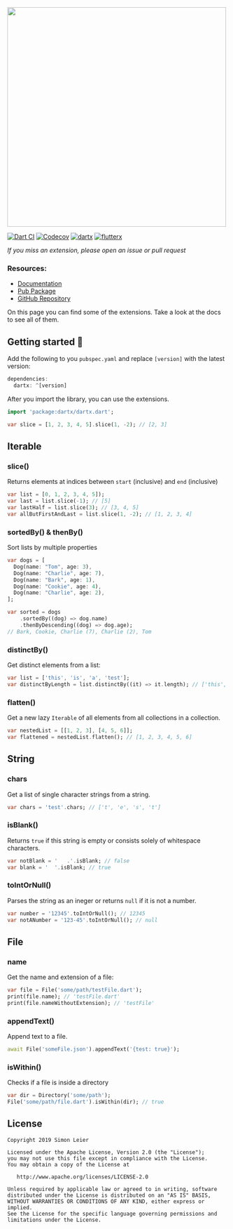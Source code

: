 <img src="https://raw.githubusercontent.com/leisim/dartx/master/.github/logo.svg?sanitize=true" width="500px">

[![Dart CI](https://github.com/leisim/dartx/workflows/Dart%20CI/badge.svg)](https://github.com/leisim/dartx/actions) [![Codecov](https://img.shields.io/codecov/c/github/leisim/dartx.svg)](https://codecov.io/gh/leisim/dartx) [![dartx](https://img.shields.io/pub/v/dartx?label=dartx)](https://pub.dev/packages/dartx) [![flutterx](https://img.shields.io/pub/v/flutterx?label=flutterx)](https://pub.dev/packages/flutterx)

*If you miss an extension, please open an issue or pull request*

### Resources:
- [Documentation](https://pub.dev/documentation/dartx/latest/dartx/dartx-library.html)
- [Pub Package](https://pub.dev/packages/dartx)
- [GitHub Repository](https://github.com/leisim/dartx)

On this page you can find some of the extensions. Take a look at the docs to see all of them.

## Getting started 🎉

Add the following to you `pubspec.yaml` and replace `[version]` with the latest version:

```dart
dependencies:
  dartx: ^[version]
```

After you import the library, you can use the extensions.

```dart
import 'package:dartx/dartx.dart';

var slice = [1, 2, 3, 4, 5].slice(1, -2); // [2, 3]
```

## Iterable

### slice()
Returns elements at indices between `start` (inclusive) and `end` (inclusive)
```dart
var list = [0, 1, 2, 3, 4, 5]);
var last = list.slice(-1); // [5]
var lastHalf = list.slice(3); // [3, 4, 5]
var allButFirstAndLast = list.slice(1, -2); // [1, 2, 3, 4]
```

### sortedBy() & thenBy()
Sort lists by multiple properties
```dart
var dogs = [
  Dog(name: "Tom", age: 3),
  Dog(name: "Charlie", age: 7),
  Dog(name: "Bark", age: 1),
  Dog(name: "Cookie", age: 4),
  Dog(name: "Charlie", age: 2),
];

var sorted = dogs
    .sortedBy((dog) => dog.name)
    .thenByDescending((dog) => dog.age);
// Bark, Cookie, Charlie (7), Charlie (2), Tom
```

### distinctBy()
Get distinct elements from a list:
```dart
var list = ['this', 'is', 'a', 'test'];
var distinctByLength = list.distinctBy((it) => it.length); // ['this', 'is', 'a']
```

### flatten()
Get a new lazy `Iterable` of all elements from all collections in a collection.
```dart
var nestedList = [[1, 2, 3], [4, 5, 6]];
var flattened = nestedList.flatten(); // [1, 2, 3, 4, 5, 6]
```

## String

### chars
Get a list of single character strings from a string.
```dart
var chars = 'test'.chars; // ['t', 'e', 's', 't']
```

### isBlank()
Returns `true` if this string is empty or consists solely of whitespace characters.
```dart
var notBlank = '   .'.isBlank; // false
var blank = '  '.isBlank; // true
```

### toIntOrNull()
Parses the string as an ineger or returns `null` if it is not a number.
```dart
var number = '12345'.toIntOrNull(); // 12345
var notANumber = '123-45'.toIntOrNull(); // null
```

## File

### name
Get the name and extension of a file:
```dart
var file = File('some/path/testFile.dart');
print(file.name); // 'testFile.dart'
print(file.nameWithoutExtension); // 'testFile'
```

### appendText()
Append text to a file.
```dart
await File('someFile.json').appendText('{test: true}');
```

### isWithin()
Checks if a file is inside a directory
```dart
var dir = Directory('some/path');
File('some/path/file.dart').isWithin(dir); // true
```


## License
```
Copyright 2019 Simon Leier

Licensed under the Apache License, Version 2.0 (the "License");
you may not use this file except in compliance with the License.
You may obtain a copy of the License at

   http://www.apache.org/licenses/LICENSE-2.0

Unless required by applicable law or agreed to in writing, software
distributed under the License is distributed on an "AS IS" BASIS,
WITHOUT WARRANTIES OR CONDITIONS OF ANY KIND, either express or implied.
See the License for the specific language governing permissions and
limitations under the License.
```
